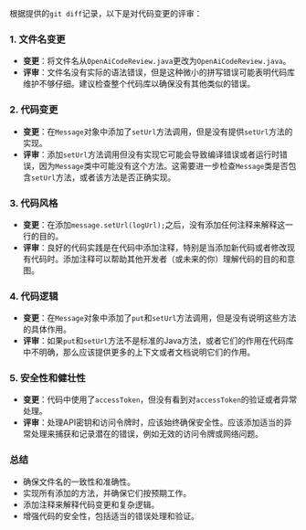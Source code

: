 根据提供的`git diff`记录，以下是对代码变更的评审：

### 1. 文件名变更
- **变更**：将文件名从`OpenAiCodeReview.java`更改为`OpenAiCodeReview.java`。
- **评审**：文件名没有实际的语法错误，但是这种微小的拼写错误可能表明代码库维护不够仔细。建议检查整个代码库以确保没有其他类似的错误。

### 2. 代码变更
- **变更**：在`Message`对象中添加了`setUrl`方法调用，但是没有提供`setUrl`方法的实现。
- **评审**：添加`setUrl`方法调用但没有实现它可能会导致编译错误或者运行时错误，因为`Message`类中可能没有这个方法。这需要进一步检查`Message`类是否包含`setUrl`方法，或者该方法是否正确实现。

### 3. 代码风格
- **变更**：在添加`message.setUrl(logUrl);`之后，没有添加任何注释来解释这一行的目的。
- **评审**：良好的代码实践是在代码中添加注释，特别是当添加新代码或者修改现有代码时。添加注释可以帮助其他开发者（或未来的你）理解代码的目的和意图。

### 4. 代码逻辑
- **变更**：在`Message`对象中添加了`put`和`setUrl`方法调用，但是没有说明这些方法的具体作用。
- **评审**：如果`put`和`setUrl`方法不是标准的Java方法，或者它们的作用在代码库中不明确，那么应该提供更多的上下文或者文档说明它们的作用。

### 5. 安全性和健壮性
- **变更**：代码中使用了`accessToken`，但没有看到对`accessToken`的验证或者异常处理。
- **评审**：处理API密钥和访问令牌时，应该始终确保安全性。应该添加适当的异常处理来捕获和记录潜在的错误，例如无效的访问令牌或网络问题。

### 总结
- 确保文件名的一致性和准确性。
- 实现所有添加的方法，并确保它们按预期工作。
- 添加注释来解释代码变更和复杂逻辑。
- 增强代码的安全性，包括适当的错误处理和验证。